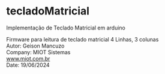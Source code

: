 # tecladoMatricial
Implementação de Teclado Matricial em arduino

Firmware para leitura de teclado matricial 4 Linhas, 3 colunas<br>
Autor: Geison Mancuzo<br>
Company: MIOT Sistemas<br>
www.miot.com.br<br>
Date: 19/06/2024<br>

